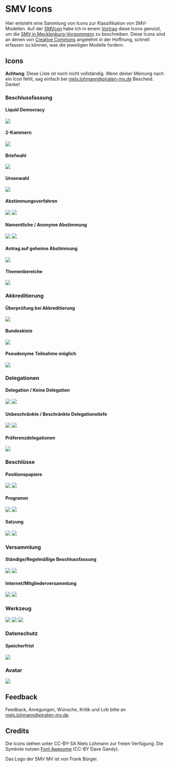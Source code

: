 # SMV Icons

Hier entsteht eine Sammlung von Icons zur Klassifikation von SMV-Modellen. Auf der [SMVcon](http://smvcon.piratenpartei-mv.de) habe ich in einem [Vortrag](https://speakerdeck.com/piratenmv/smv-mv) diese Icons genutzt, um die [SMV in Mecklenburg-Vorpommern](http://smv.piratenpartei-mv.de) zu beschreiben. Diese Icons sind an denen von [Creative Commons](http://creativecommons.org) angelehnt in der Hoffnung, schnell erfassen zu können, was die jeweiligen Modelle fordern.

## Icons

**Achtung**: Diese Liste ist noch nicht vollständig. Wenn deiner Meinung nach ein Icon fehlt, sag einfach bei <niels.lohmann@piraten-mv.de> Bescheid. Danke!

### Beschlussfassung

#### Liquid Democracy

<img src="https://raw.github.com/nlohmann/smv_icons/master/smv_liquiddemocracy_thumb.png">

#### 2-Kammern

<img src="https://raw.github.com/nlohmann/smv_icons/master/smv_2kammern_thumb.png">

#### Briefwahl

<img src="https://raw.github.com/nlohmann/smv_icons/master/smv_briefwahl_thumb.png">

#### Urnenwahl

<img src="https://raw.github.com/nlohmann/smv_icons/master/smv_urnenwahl_thumb.png">

#### Abstimmungsverfahren

<img src="https://raw.github.com/nlohmann/smv_icons/master/smv_schulze_thumb.png"> <img src="https://raw.github.com/nlohmann/smv_icons/master/smv_approval_thumb.png">

#### Namentliche / Anonyme Abstimmung

<img src="https://raw.github.com/nlohmann/smv_icons/master/smv_namentlich_thumb.png">

<img src="https://raw.github.com/nlohmann/smv_icons/master/smv_anonym_thumb.png">

#### Antrag auf geheime Abstimmung

<img src="https://raw.github.com/nlohmann/smv_icons/master/smv_geheim_thumb.png">

#### Themenbereiche

<img src="https://raw.github.com/nlohmann/smv_icons/master/smv_themenbereiche_thumb.png">

### Akkreditierung

#### Überprüfung bei Akkreditierung

<img src="https://raw.github.com/nlohmann/smv_icons/master/smv_akkreditierung_thumb.png">

#### Bundeskiste

<img src="https://raw.github.com/nlohmann/smv_icons/master/smv_bundeskiste_thumb.png">

#### Pseudonyme Teilnahme möglich

<img src="https://raw.github.com/nlohmann/smv_icons/master/smv_pseodonym_thumb.png">

### Delegationen

#### Delegation / Keine Delegation

<img src="https://raw.github.com/nlohmann/smv_icons/master/smv_delegation_thumb.png">

<img src="https://raw.github.com/nlohmann/smv_icons/master/smv_nodelegation_thumb.png">

#### Unbeschränkte / Beschränkte Delegationstiefe

<img src="https://raw.github.com/nlohmann/smv_icons/master/smv_delegationendless_thumb.png">

<img src="https://raw.github.com/nlohmann/smv_icons/master/smv_delegation1_thumb.png">

#### Präferenzdelegationen

<img src="https://raw.github.com/nlohmann/smv_icons/master/smv_prefdelegation_thumb.png">

### Beschlüsse

#### Positionspapiere

<img src="https://raw.github.com/nlohmann/smv_icons/master/smv_positionspapier_thumb.png">

<img src="https://raw.github.com/nlohmann/smv_icons/master/smv_nopositionspapier_thumb.png">

#### Programm

<img src="https://raw.github.com/nlohmann/smv_icons/master/smv_programm_thumb.png">

<img src="https://raw.github.com/nlohmann/smv_icons/master/smv_noprogramm_thumb.png">

#### Satzung

<img src="https://raw.github.com/nlohmann/smv_icons/master/smv_satzung_thumb.png">

<img src="https://raw.github.com/nlohmann/smv_icons/master/smv_nosatzung_thumb.png">

### Versammlung

#### Ständige/Regelmäßige Beschlussfassung

<img src="https://raw.github.com/nlohmann/smv_icons/master/smv_staendig_thumb.png">

<img src="https://raw.github.com/nlohmann/smv_icons/master/smv_regelmaessig_thumb.png">

#### Internet/Mitgliederversammlung

<img src="https://raw.github.com/nlohmann/smv_icons/master/smv_internet_thumb.png">

<img src="https://raw.github.com/nlohmann/smv_icons/master/smv_mitgliederversammlung_thumb.png">

### Werkzeug

<img src="https://raw.github.com/nlohmann/smv_icons/master/smv_lqfb_thumb.png">

<img src="https://raw.github.com/nlohmann/smv_icons/master/smv_piratefeedback_thumb.png">

<img src="https://raw.github.com/nlohmann/smv_icons/master/smv_wikiarguments_thumb.png">

### Datenschutz

#### Speicherfrist

<img src="https://raw.github.com/nlohmann/smv_icons/master/smv_speicherfrist365_thumb.png">

### Avatar

<img src="https://raw.github.com/nlohmann/smv_icons/master/smv_mv_thumb.png">


## Feedback

Feedback, Anregungen, Wünsche, Kritik und Lob bitte an niels.lohmann@piraten-mv.de.

## Credits

Die Icons stehen unter CC-BY-SA Niels Lohmann zur freien Verfügung. Die Symbole nutzen [Font Awesome](http://fortawesome.github.com/Font-Awesome/) (CC-BY Dave Gandy).

Das Logo der SMV MV ist von Frank Bürger.
